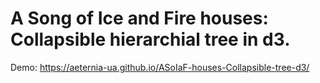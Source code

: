 # A Song of Ice and Fire houses: Collapsible hierarchial tree in d3.
Demo: https://aeternia-ua.github.io/ASoIaF-houses-Collapsible-tree-d3/
